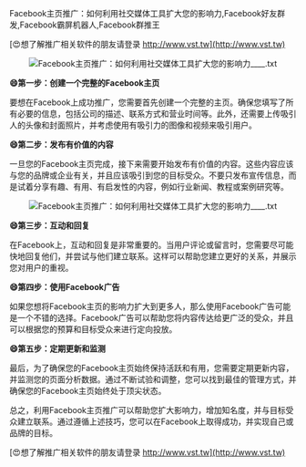 Facebook主页推广：如何利用社交媒体工具扩大您的影响力,Facebook好友群发,Facebook霸屏机器人,Facebook群推王

[😍想了解推广相关软件的朋友请登录 http://www.vst.tw](http://www.vst.tw)

 <center><img src="https://vst.tw/MP4/tuiguang/png/5.png" alt="Facebook主页推广：如何利用社交媒体工具扩大您的影响力____.txt"></center>

**😄第一步：创建一个完整的Facebook主页**

要想在Facebook上成功推广，您需要首先创建一个完整的主页。确保您填写了所有必要的信息，包括公司的描述、联系方式和营业时间等。此外，还需要上传吸引人的头像和封面照片，并考虑使用有吸引力的图像和视频来吸引用户。

**😄第二步：发布有价值的内容**

一旦您的Facebook主页完成，接下来需要开始发布有价值的内容。这些内容应该与您的品牌或企业有关，并且应该吸引到您的目标受众。不要只发布宣传信息，而是试着分享有趣、有用、有启发性的内容，例如行业新闻、教程或案例研究等。

 <center><img src="https://vst.tw/MP4/tuiguang/png/7.png" alt="Facebook主页推广：如何利用社交媒体工具扩大您的影响力____.txt"></center>

**😄第三步：互动和回复**

在Facebook上，互动和回复是非常重要的。当用户评论或留言时，您需要尽可能快地回复他们，并尝试与他们建立联系。这样可以帮助您建立更好的关系，并展示您对用户的重视。

**😄第四步：使用Facebook广告**

如果您想将Facebook主页的影响力扩大到更多人，那么使用Facebook广告可能是一个不错的选择。Facebook广告可以帮助您将内容传达给更广泛的受众，并且可以根据您的预算和目标受众来进行定向投放。

**😄第五步：定期更新和监测**

最后，为了确保您的Facebook主页始终保持活跃和有用，您需要定期更新内容，并监测您的页面分析数据。通过不断试验和调整，您可以找到最佳的管理方式，并确保您的Facebook主页始终处于顶尖状态。

总之，利用Facebook主页推广可以帮助您扩大影响力，增加知名度，并与目标受众建立联系。通过遵循上述技巧，您可以在Facebook上取得成功，并实现自己或品牌的目标。

[😍想了解推广相关软件的朋友请登录 http://www.vst.tw](http://www.vst.tw)



